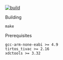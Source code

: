 [![build](https://img.shields.io/travis/amq/tiva_oled_joystick.svg)](https://travis-ci.org/amq/tiva_oled_joystick)

Building
```
make
```

Prerequisites
```
gcc-arm-none-eabi >= 4.9
tirtos_tivac >= 2.16
xdctools >= 3.32
```
